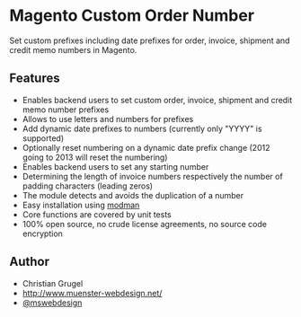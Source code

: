 # Magento Custom Order Number

Set custom prefixes including date prefixes for order, invoice, shipment and credit memo numbers in Magento.

## Features

  * Enables backend users to set custom order, invoice, shipment and credit memo number prefixes
  * Allows to use letters and numbers for prefixes
  * Add dynamic date prefixes to numbers (currently only "YYYY" is supported)
  * Optionally reset numbering on a dynamic date prefix change (2012 going to 2013 will reset the numbering)
  * Enables backend users to set any starting number
  * Determining the length of invoice numbers respectively the number of padding characters (leading zeros)
  * The module detects and avoids the duplication of a number
  * Easy installation using [modman](https://github.com/colinmollenhour/modman/)
  * Core functions are covered by unit tests
  * 100% open source, no crude license agreements, no source code encryption

## Author

* Christian Grugel
* http://www.muenster-webdesign.net/
* [@mswebdesign](https://twitter.com/mswebdesign)
